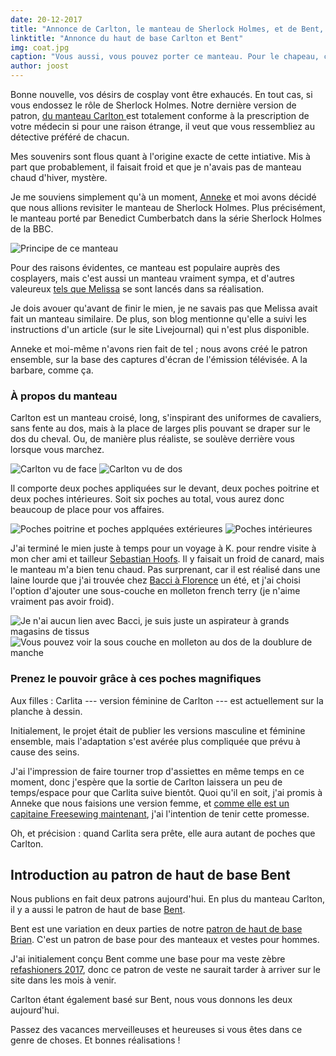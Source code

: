 ```yaml
---
date: 20-12-2017
title: "Annonce de Carlton, le manteau de Sherlock Holmes, et de Bent, haut de base"
linktitle: "Annonce du haut de base Carlton et Bent"
img: coat.jpg
caption: "Vous aussi, vous pouvez porter ce manteau. Pour le chapeau, c'est vous qui verrez. Du moins, pour l'instant."
author: joost
---
```


Bonne nouvelle, vos désirs de cosplay vont être exhaucés. En tout cas, si vous endossez le rôle de Sherlock Holmes. Notre dernière version de patron, [du manteau Carlton ](/patterns/carlton) est totalement conforme à la prescription de votre médecin si pour une raison étrange, il veut que vous ressembliez au détective préféré de chacun.

Mes souvenirs sont flous quant à l'origine exacte de cette intiative. Mis à part que probablement, il faisait froid et que je n'avais pas de manteau chaud d'hiver, mystère.

Je me souviens simplement qu'à un moment, [Anneke](http://www.annekecaramin.com/) et moi avons décidé que nous allions revisiter le manteau de Sherlock Holmes. Plus précisément, le manteau porté par Benedict Cumberbatch dans la série Sherlock Holmes de la BBC.

![Principe de ce manteau](bc.jpg)

Pour des raisons évidentes, ce manteau est populaire auprès des cosplayers, mais c'est aussi un manteau vraiment sympa, et d'autres valeureux [tels que Melissa](http://blog.fehrtrade.com/gallery/868/the-sherlock-coat/) se sont lancés dans sa réalisation.

Je dois avouer qu'avant de finir le mien, je ne savais pas que Melissa avait fait un manteau similaire. De plus, son blog mentionne qu'elle a suivi les instructions d'un article (sur le site Livejournal) qui n'est plus disponible.

Anneke et moi-même n'avons rien fait de tel ; nous avons créé le patron ensemble, sur la base des captures d'écran de l'émission télévisée. A la barbare, comme ça.

### À propos du manteau

Carlton est un manteau croisé, long, s'inspirant des uniformes de cavaliers, sans fente au dos, mais à la place de larges plis pouvant se draper sur le dos du cheval. Ou, de manière plus réaliste, se soulève derrière vous lorsque vous marchez.

![Carlton vu de face](front.jpg) ![Carlton vu de dos](back.jpg)

Il comporte deux poches appliquées sur le devant, deux poches poitrine et deux poches intérieures. Soit six poches au total, vous aurez donc beaucoup de place pour vos affaires.

![Poches poitrine et poches applquées extérieures](pockets.jpg) ![Poches intérieures](innerpocket.jpg)

J'ai terminé le mien juste à temps pour un voyage à K. pour rendre visite à mon cher ami et tailleur [Sebastian Hoofs](http://sebastian-hoofs.de/massschneider/). Il y faisait un froid de canard, mais le manteau m'a bien tenu chaud. Pas surprenant, car il est réalisé dans une laine lourde que j'ai trouvée chez [Bacci à Florence](http://www.baccitessuti.it/en/index.html) un été, et j'ai choisi l'option d'ajouter une sous-couche en molleton french terry (je n'aime vraiment pas avoir froid).

![Je n'ai aucun lien avec Bacci, je suis juste un aspirateur à grands magasins de tissus](bacci.jpg) ![Vous pouvez voir la sous couche en molleton au dos de la doublure de manche](interlining.jpg)

### Prenez le pouvoir grâce à ces poches magnifiques

Aux filles : Carlita --- version féminine de Carlton --- est actuellement sur la planche à dessin.

Initialement, le projet était de publier les versions masculine et féminine ensemble, mais l'adaptation s'est avérée plus compliquée que prévu à cause des seins.

J'ai l'impression de faire tourner trop d'assiettes en même temps en ce moment, donc j'espère que la sortie de Carlton laissera un peu de temps/espace pour que Carlita suive bientôt. Quoi qu'il en soit, j'ai promis à Anneke que nous faisions une version femme, et [comme elle est un capitaine Freesewing maintenant](/patrons), j'ai l'intention de tenir cette promesse.

Oh, et précision : quand Carlita sera prête, elle aura autant de poches que Carlton.

## Introduction au patron de haut de base Bent
Nous publions en fait deux patrons aujourd'hui. En plus du manteau Carlton, il y a aussi le patron de haut de base [Bent](/patterns/bent).

Bent est une variation en deux parties de notre [patron de haut de base Brian](/patterns/bent). C'est un patron de base pour des manteaux et vestes pour hommes.

J'ai initialement conçu Bent comme une base pour ma veste zèbre [refashioners 2017](/blog/the-refashioners-2017/), donc ce patron de veste ne saurait tarder à arriver sur le site dans les mois à venir.

Carlton étant également basé sur Bent, nous vous donnons les deux aujourd'hui.

Passez des vacances merveilleuses et heureuses si vous êtes dans ce genre de choses. Et bonnes réalisations !
